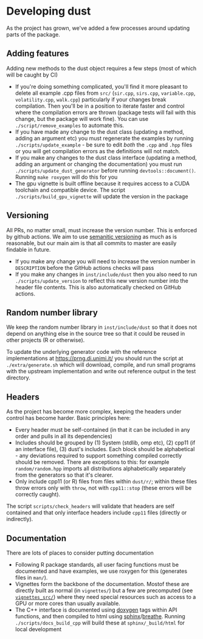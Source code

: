 # Developing dust

As the project has grown, we've added a few processes around updating parts of the package.

## Adding features

Adding new methods to the dust object requires a few steps (most of which will be caught by CI)

* If you're doing something complicated, you'll find it more pleasant to delete all example .cpp files from `src/` (`sir.cpp`, `sirs.cpp`, `variable.cpp`, `volatility.cpp`, `walk.cpp`) particularly if your changes break compilation.  Then you'll be in a position to iterate faster and control where the compilation errors are thrown (package tests will fail with this change, but the package will work fine). You can use `./script/remove_examples` to automate this.
* If you have made any change to the dust class (updating a method, adding an argument etc) you must regenerate the examples by running `./scripts/update_example` - be sure to edit *both* the `.cpp` and `.hpp` files or you will get compilation errors as the definitions will not match.
* If you make any changes to the dust class interface (updating a method, adding an argument or changing the documentation) you must run `./scripts/update_dust_generator` before running `devtools::document()`. Running `make roxygen` will do this for you
* The gpu vignette is built offline because it requires access to a CUDA toolchain and compatible device.  The script `./scripts/build_gpu_vignette` will update the version in the package

## Versioning

All PRs, no matter small, must increase the version number. This is enforced by github actions. We aim to use [semanitic versioning](https://semver.org/) as much as is reasonable, but our main aim is that all commits to master are easily findable in future.

* If you make any change you will need to increase the version number in `DESCRIPTION` before the GitHub actions checks will pass
* If you make any changes in `inst/include/dust` then you also need to run `./scripts/update_version` to reflect this new version number into the header file contents. This is also automatically checked on GitHub actions.

## Random number library

We keep the random number library in `inst/include/dust` so that it does not depend on anything else in the source tree so that it could be reused in other projects (R or otherwise).

To update the underlying generator code with the reference implementations at https://prng.di.unimi.it/ you should run the script at `./extra/generate.sh` which will download, compile, and run small programs with the upstream implementation and write out reference output in the test directory.

## Headers

As the project has become more complex, keeping the headers under control has become harder. Basic principles here:

* Every header must be self-contained (in that it can be included in any order and pulls in all its dependencies)
* Includes should be grouped by (1) System (stdlib, omp etc), (2) cpp11 (if an interface file), (3) dust's includes. Each block should be alphabetical - any deviations required to support something compiled correctly should be removed.  There are exceptions to this: for example `random/random.hpp` imports all distributions alphabetically separately from the generators so that it's clearer.
* Only include cpp11 (or R) files from files within `dust/r/`; within these files throw errors only with `throw`, not with `cpp11::stop` (these errors will be correctly caught).

The script `scripts/check_headers` will validate that headers are self contained and that only interface headers include `cpp11` files (directly or indirectly).

## Documentation

There are lots of places to consider putting documentation

* Following R package standards, all user facing functions must be documented and have examples, we use roxygen for this (generates files in `man/`).
* Vignettes form the backbone of the documentation. Mostof these are directly built as normal (in `vignettes/`) but a few are precomputed (see [`vignettes_src/`](vignette_src)) where they need special resources such as access to a GPU or more cores than usually available.
* The C++ interface is documented using [doxygen](https://www.doxygen.nl/index.html) tags within API functions, and then compiled to html using [sphinx](https://www.sphinx-doc.org/)/[breathe](https://breathe.readthedocs.io/en/latest/).  Running `./scripts/docs_build_cpp` will build these at `sphinx/_build/html` for local development
